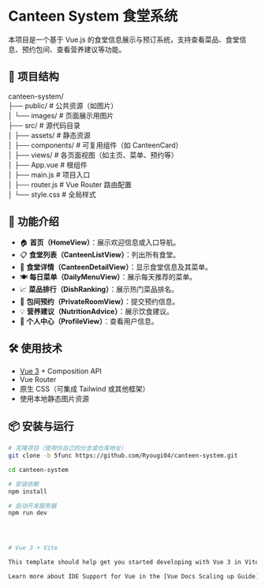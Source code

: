 # Canteen System 食堂系统

本项目是一个基于 Vue.js 的食堂信息展示与预订系统，支持查看菜品、食堂信息、预约包间、查看营养建议等功能。

## 🧩 项目结构

canteen-system/  
├── public/ # 公共资源（如图片）  
│ └── images/ # 页面展示用图片  
├── src/ # 源代码目录  
│ ├── assets/ # 静态资源  
│ ├── components/ # 可复用组件（如 CanteenCard）  
│ ├── views/ # 各页面视图（如主页、菜单、预约等）  
│ ├── App.vue # 根组件  
│ ├── main.js # 项目入口  
│ ├── router.js # Vue Router 路由配置  
│ └── style.css # 全局样式  


## 🚀 功能介绍

- 🏠 **首页（HomeView）**：展示欢迎信息或入口导航。
- 📋 **食堂列表（CanteenListView）**：列出所有食堂。
- 🏢 **食堂详情（CanteenDetailView）**：显示食堂信息及其菜单。
- 🍽 **每日菜单（DailyMenuView）**：展示每天推荐的菜单。
- 📈 **菜品排行（DishRanking）**：展示热门菜品排名。
- 📅 **包间预约（PrivateRoomView）**：提交预约信息。
- 💡 **营养建议（NutritionAdvice）**：展示饮食建议。
- 👤 **个人中心（ProfileView）**：查看用户信息。

## 🛠️ 使用技术

- [Vue 3](https://vuejs.org/) + Composition API
- Vue Router
- 原生 CSS（可集成 Tailwind 或其他框架）
- 使用本地静态图片资源

## 📦 安装与运行

```bash
# 克隆项目（使用你自己的分支或仓库地址）
git clone -b 5func https://github.com/Ryougi04/canteen-system.git

cd canteen-system

# 安装依赖
npm install

# 启动开发服务器
npm run dev




# Vue 3 + Vite

This template should help get you started developing with Vue 3 in Vite. The template uses Vue 3 `<script setup>` SFCs, check out the [script setup docs](https://v3.vuejs.org/api/sfc-script-setup.html#sfc-script-setup) to learn more.

Learn more about IDE Support for Vue in the [Vue Docs Scaling up Guide](https://vuejs.org/guide/scaling-up/tooling.html#ide-support).
